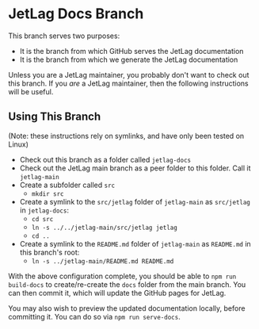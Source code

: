 # JetLag Docs Branch

This branch serves two purposes:

- It is the branch from which GitHub serves the JetLag documentation
- It is the branch from which we generate the JetLag documentation

Unless you are a JetLag maintainer, you probably don't want to check out this
branch.  If you *are* a JetLag maintainer, then the following instructions will
be useful.

## Using This Branch

(Note: these instructions rely on symlinks, and have only been tested on Linux)

- Check out this branch as a folder called `jetlag-docs`
- Check out the JetLag main branch as a peer folder to this folder.  Call it
  `jetlag-main`
- Create a subfolder called `src`
    - `mkdir src`
- Create a symlink to the `src/jetlag` folder of `jetlag-main` as `src/jetlag`
  in `jetlag-docs`:
    - `cd src`
    - `ln -s ../../jetlag-main/src/jetlag jetlag`
    - `cd ..`
- Create a symlink to the `README.md` folder of `jetlag-main` as `README.md` in
  this branch's root:
    - `ln -s ../jetlag-main/README.md README.md`

With the above configuration complete, you should be able to `npm run
build-docs` to create/re-create the `docs` folder from the main branch.  You can
then commit it, which will update the GitHub pages for JetLag.

You may also wish to preview the updated documentation locally, before
committing it.  You can do so via `npm run serve-docs`.
